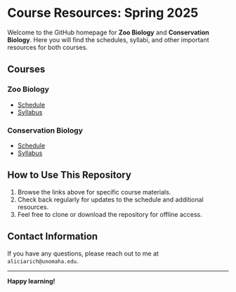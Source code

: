 # Course Resources: Spring 2025

Welcome to the GitHub homepage for **Zoo Biology** and **Conservation Biology**. Here you will find the schedules, syllabi, and other important resources for both courses. 

## Courses

### Zoo Biology
- [Schedule](https://rich-molecular-health-lab.github.io/rich-courses/schedules/Schedule_ZooBio.htm)
- [Syllabus](https://rich-molecular-health-lab.github.io/rich-courses/syllabi/Syllabus_ZooBio.html)

### Conservation Biology
- [Schedule](https://rich-molecular-health-lab.github.io/rich-courses/schedules/Schedule_ConBio.html)
- [Syllabus](https://rich-molecular-health-lab.github.io/rich-courses/syllabi/Syllabus_ConBio.html)

## How to Use This Repository
1. Browse the links above for specific course materials.
2. Check back regularly for updates to the schedule and additional resources.
3. Feel free to clone or download the repository for offline access.

## Contact Information
If you have any questions, please reach out to me at `aliciarich@unomaha.edu`.

---

**Happy learning!**